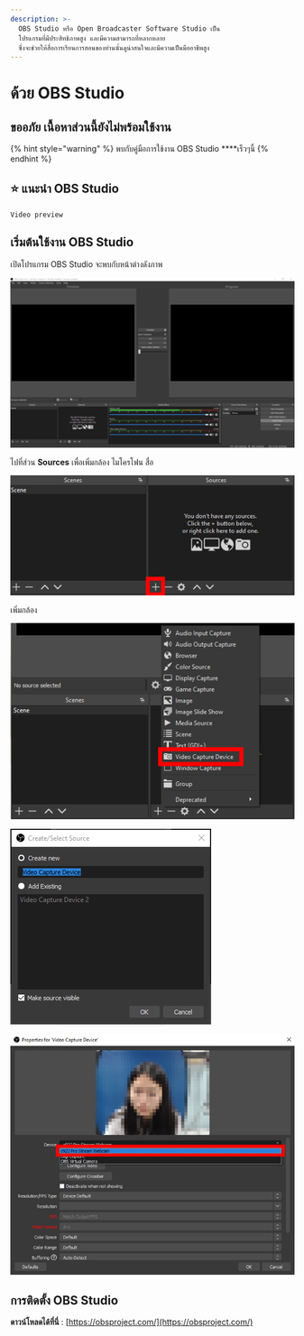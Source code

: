 ```yaml
---
description: >-
  OBS Studio หรือ Open Broadcaster Software Studio เป็น
  โปรแกรมที่มีประสิทธิภาพสูง และมีความสามารถที่หลากหลาย
  ซึ่งจะช่วยให้สื่อการเรียนการสอนของท่านนั้นดูน่าสนใจและมีความเป็นมืออาชีพสูง
---
```


# ด้วย OBS Studio

## ขออภัย เนื้อหาส่วนนี้ยังไม่พร้อมใช้งาน

{% hint style="warning" %}
พบกับคู่มือการใช้งาน OBS Studio ****เร็วๆนี้
{% endhint %}

## ⭐ แนะนำ OBS Studio

```text
Video preview
```

## เริ่มต้นใช้งาน OBS Studio

เปิดโปรแกรม OBS Studio จะพบกับหน้าต่างดังภาพ

![](../../.gitbook/assets/image%20%28178%29.png)

ไปที่ส่วน **Sources** เพื่อเพิ่มกล้อง ไมโครโฟน สื่อ

![](../../.gitbook/assets/image%20%2889%29.png)

เพิ่มกล้อง

![](../../.gitbook/assets/image%20%28148%29.png)

![](../../.gitbook/assets/image%20%28171%29.png)

![](../../.gitbook/assets/image%20%28175%29.png)

## การติดตั้ง OBS Studio 

**ดาวน์โหลดได้ที่นี่** : [https://obsproject.com/](https://obsproject.com/)

